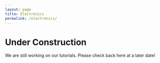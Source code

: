 ```yaml
---
layout: page
title: Electronics
permalink: /electronics/
---
```

# Under Construction
We are still working on our tutorials. Please check back here at a later date!
